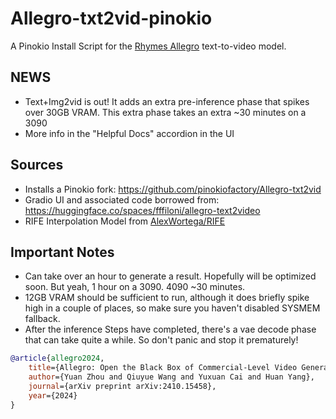 # Allegro-txt2vid-pinokio
A Pinokio Install Script for the [Rhymes Allegro](https://github.com/rhymes-ai/Allegro) text-to-video model.


## NEWS
* Text+Img2vid is out!  It adds an extra pre-inference phase that spikes over 30GB VRAM. This extra phase takes an extra ~30 minutes on a 3090
* More info in the "Helpful Docs" accordion in the UI

## Sources
* Installs a Pinokio fork: https://github.com/pinokiofactory/Allegro-txt2vid
* Gradio UI and associated code borrowed from: https://huggingface.co/spaces/fffiloni/allegro-text2video
* RIFE Interpolation Model from [AlexWortega/RIFE](https://huggingface.co/AlexWortega/RIFE)

## Important Notes
* Can take over an hour to generate a result. Hopefully will be optimized soon. But yeah, 1 hour on a 3090.  4090 ~30 minutes. 
* 12GB VRAM should be sufficient to run, although it does briefly spike high in a couple of places, so make sure you haven't disabled SYSMEM fallback. 
* After the inference Steps have completed, there's a vae decode phase that can take quite a while. So don't panic and stop it prematurely!




```bibtex
@article{allegro2024,
    title={Allegro: Open the Black Box of Commercial-Level Video Generation Model},
    author={Yuan Zhou and Qiuyue Wang and Yuxuan Cai and Huan Yang},
    journal={arXiv preprint arXiv:2410.15458},
    year={2024}
}
